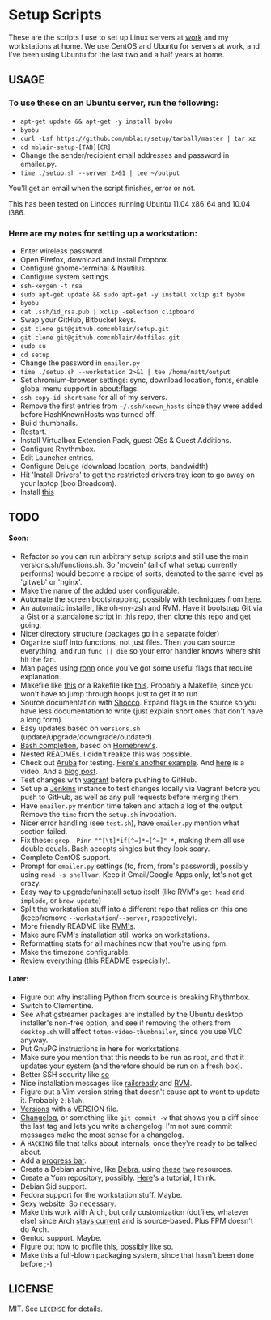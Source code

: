 # Setup Scripts

These are the scripts I use to set up Linux servers at [work](http://www.grossmaninteractive.com) and my workstations at home. We use CentOS and Ubuntu for servers at work, and I've been using Ubuntu for the last two and a half years at home.

## USAGE

### To use these on an Ubuntu server, run the following:

* `apt-get update && apt-get -y install byobu`
* `byobu`
* `curl -Lsf https://github.com/mblair/setup/tarball/master | tar xz`
* `cd mblair-setup-[TAB][CR]`
* Change the sender/recipient email addresses and password in emailer.py.
* `time ./setup.sh --server 2>&1 | tee ~/output`

You'll get an email when the script finishes, error or not.

This has been tested on Linodes running Ubuntu 11.04 x86\_64 and 10.04 i386.

### Here are my notes for setting up a workstation:

* Enter wireless password.
* Open Firefox, download and install Dropbox.
* Configure gnome-terminal & Nautilus.
* Configure system settings.
* `ssh-keygen -t rsa`
* `sudo apt-get update && sudo apt-get -y install xclip git byobu`
* `byobu`
* `cat .ssh/id_rsa.pub | xclip -selection clipboard`
* Swap your GitHub, Bitbucket keys.
* `git clone git@github.com:mblair/setup.git`
* `git clone git@github.com:mblair/dotfiles.git`
* `sudo su`
* `cd setup`
* Change the password in `emailer.py`
* `time ./setup.sh --workstation 2>&1 | tee /home/matt/output`
* Set chromium-browser settings: sync, download location, fonts, enable global menu support in about:flags.
* `ssh-copy-id shortname` for all of my servers.
* Remove the first entries from `~/.ssh/known_hosts` since they were added before HashKnownHosts was turned off.
* Build thumbnails.
* Restart.
* Install Virtualbox Extension Pack, guest OSs & Guest Additions.
* Configure Rhythmbox.
* Edit Launcher entries.
* Configure Deluge (download location, ports, bandwidth)
* Hit 'Install Drivers' to get the restricted drivers tray icon to go away on your laptop (boo Broadcom).
* Install [this](https://addons.mozilla.org/en-US/firefox/addon/video-downloadhelper/)

## TODO

#### Soon:
* Refactor so you can run arbitrary setup scripts and still use the main versions.sh/functions.sh. So 'movein' (all of what setup currently performs) would become a recipe of sorts, demoted to the same level as 'gitweb' or 'nginx'.
* Make the name of the added user configurable.
* Automate the screen bootstrapping, possibly with techniques from [here](http://www.linuxjournal.com/article/6340?page=0,1).
* An automatic installer, like oh-my-zsh and RVM. Have it bootstrap Git via a Gist or a standalone script in this repo, then clone this repo and get going.
* Nicer directory structure (packages go in a separate folder)
* Organize stuff into functions, not just files. Then you can source everything, and run `func || die` so your error handler knows where shit hit the fan.
* Man pages using [ronn](http://rtomayko.github.com/ronn/) once you've got some useful flags that require explanation.
* Makefile like [this](https://github.com/visionmedia/git-extras/blob/master/Makefile) or a Rakefile like [this](https://github.com/cloudfoundry/vcap/blob/master/Rakefile). Probably a Makefile, since you won't have to jump through hoops just to get it to run.
* Source documentation with [Shocco](http://rtomayko.github.com/shocco/). Expand flags in the source so you have less documentation to write (just explain short ones that don't have a long form).
* Easy updates based on `versions.sh` (update/upgrade/downgrade/outdated).
* [Bash completion](http://www.debian-administration.org/articles/316), based on [Homebrew's](https://github.com/mxcl/homebrew/blob/master/Library/Contributions/brew_bash_completion.sh).
* Nested READMEs. I didn't realize this was possible.
* Check out [Aruba](https://github.com/cucumber/aruba/blob/master/features/interactive.feature) for testing. [Here's another example](https://github.com/rspec/rspec-core/tree/master/features/command_line). And [here](http://skillsmatter.com/podcast/ajax-ria/lessons-learned-bdd-ing-a-command-line-utility-gem) is a video. And a [blog post](http://www.themodestrubyist.com/2010/04/22/aruba---cucumber-goodness-for-the-command-line/).
* Test changes with [vagrant](http://vagrantup.com/docs/getting-started/index.html) before pushing to GitHub.
* Set up a [Jenkins](http://jenkins-ci.org/) instance to test changes locally via Vagrant before you push to GitHub, as well as any pull requests before merging them.
* Have `emailer.py` mention time taken and attach a log of the output. Remove the `time` from the `setup.sh` invocation.
* Nicer error handling (see `test.sh`), have `emailer.py` mention what section failed.
* Fix these: `grep -Pinr "^[\t]*if[^=]*=[^=]" *`, making them all use double equals. Bash accepts singles but they look scary.
* Complete CentOS support.
* Prompt for `emailer.py` settings (to, from, from's password), possibly using `read -s shellvar`. Keep it Gmail/Google Apps only, let's not get crazy.
* Easy way to upgrade/uninstall setup itself (like RVM's `get head` and `implode`, or `brew update`)
* Split the workstation stuff into a different repo that relies on this one (keep/remove `--workstation`/`--server`, respectively).
* More friendly README like [RVM's](https://github.com/wayneeseguin/rvm/blob/master/README).
* Make sure RVM's installation still works on workstations.
* Reformatting stats for all machines now that you're using fpm.
* Make the timezone configurable.
* Review everything (this README especially).

#### Later:
* Figure out why installing Python from source is breaking Rhythmbox.
* Switch to Clementine.
* See what gstreamer packages are installed by the Ubuntu desktop installer's non-free option, and see if removing the others from `desktop.sh` will affect `totem-video-thumbnailer`, since you use VLC anyway.
* Put GnuPG instructions in here for workstations.
* Make sure you mention that this needs to be run as root, and that it updates your system (and therefore should be run on a fresh box).
* Better SSH security like [so](http://articles.slicehost.com/2010/4/30/ubuntu-lucid-setup-part-1)
* Nice installation messages like [railsready](https://github.com/joshfng/railsready/blob/master/railsready.sh) and [RVM](https://github.com/wayneeseguin/rvm/blob/master/scripts/functions/installer).
* Figure out a Vim version string that doesn't cause apt to want to update it. Probably `2:blah`.
* [Versions](http://semver.org/) with a VERSION file.
* [Changelog](https://github.com/visionmedia/git-extras/blob/master/bin/git-changelog), or something like `git commit -v` that shows you a diff since the last tag and lets you write a changelog. I'm not sure commit messages make the most sense for a changelog.
* A `HACKING` file that talks about internals, once they're ready to be talked about.
* Add a [progress bar](http://stackoverflow.com/questions/238073/how-to-add-a-progress-bar-to-a-bash-script/238094#238094).
* Create a Debian archive, like [Debra](http://rcrowley.github.com/debra/), using [these](http://scotbofh.wordpress.com/2011/04/26/creating-your-own-signed-apt-repository-and-debian-packages/) [two](http://www.debian-administration.org/article/286/Setting_up_your_own_APT_repository_with_upload_support) resources.
* Create a Yum repository, possibly. [Here](http://narrabilis.com/mybook/repo)'s a tutorial, I think.
* Debian Sid support.
* Fedora support for the workstation stuff. Maybe.
* Sexy website. So necessary.
* Make this work with Arch, but only customization (dotfiles, whatever else) since Arch [stays current](http://www.archlinux.org/packages/extra/i686/ruby/) and is source-based. Plus FPM doesn't do Arch.
* Gentoo support. Maybe.
* Figure out how to profile this, possibly [like so](http://stackoverflow.com/questions/4336035/performance-profiling-tools-for-shell-scripts/4338046#4338046).
* Make this a full-blown packaging system, since that hasn't been done before ;-)

## LICENSE

MIT. See `LICENSE` for details.
